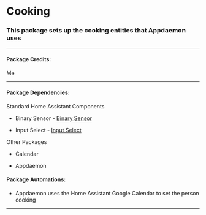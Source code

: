 # Cooking

### This package sets up the cooking entities that Appdaemon uses

<hr --- </hr> 

<h4 align="left">Package Credits:</h4>

Me

<hr --- </hr>

<h4 align="left">Package Dependencies:</h4>

Standard Home Assistant Components

* Binary Sensor - [Binary Sensor](https://www.home-assistant.io/components/binary_sensor.template/)

* Input Select - [Input Select](https://www.home-assistant.io/components/input_select/)

Other Packages

* Calendar

* Appdaemon

<h4 align="left">Package Automations:</h4>

* Appdaemon uses the Home Assistant Google Calendar to set the person cooking

<hr --- </hr>